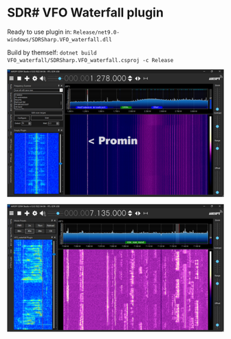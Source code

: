 # SDR# VFO Waterfall plugin

Ready to use plugin in: `Release/net9.0-windows/SDRSharp.VFO_waterfall.dll`

Build by themself: `dotnet build VFO_waterfall/SDRSharp.VFO_waterfall.csproj -c Release`

![Interface](interface.png)

![Interface](interface_2.png)
